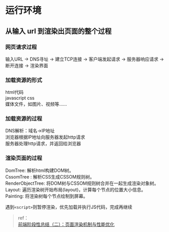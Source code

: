 # 运行环境

## 从输入 url 到渲染出页面的整个过程

### 网页请求过程

输入URL -> DNS寻址 -> 建立TCP连接 -> 客户端发起请求 -> 服务器响应请求 -> 断开连接 -> 渲染界面

### 加载资源的形式

html代码  
javascript css  
媒体文件，如图片、视频等......

### 加载资源的过程

DNS解析：域名->IP地址  
浏览器根据IP地址向服务器发起http请求  
服务器处理http请求，并返回给浏览器

### 渲染页面的过程

DomTree: 解析html构建DOM树。  
CssomTree : 解析CSS生成CSSOM规则树。  
RenderObjectTree: 将DOM树与CSSOM规则树合并在一起生成渲染对象树。  
Layout: 遍历渲染树开始布局(layout)，计算每个节点的位置大小信息。  
Painting: 将渲染树每个节点绘制到屏幕。

遇到`<script>`则暂停渲染，优先加载并执行JS代码，完成再继续


> ref：  
> [前端阶段性总结（二）：页面渲染机制与性能优化](https://segmentfault.com/a/1190000016458627)